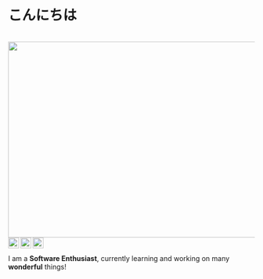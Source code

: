 <p align="center">
  <h1>こんにちは</h1>
</p>
<br/>

<img src="https://media.giphy.com/media/MeDLB8TbxRERTTwV0a/giphy.gif" width="1000" height="400">

<a align="center">
<a href="https://twitter.com/CleanScripting">
  <img align="left" width="22px" src="https://cdn.jsdelivr.net/npm/simple-icons@v3/icons/twitter.svg" />
</a>
<a href="https://www.linkedin.com/in/vishnu-kumar-96bb79102">
  <img align="left"  width="22px" src="https://cdn.jsdelivr.net/npm/simple-icons@v3/icons/linkedin.svg" />
</a>
<a href="https://github.com/atkumarvishnu">
  <img align="left" alt="Github" width="22px" src="https://cdn.jsdelivr.net/npm/simple-icons@v3/icons/github.svg" />
</a>
  </a>
<br/><br/>
<br/>
I am a <strong>Software Enthusiast</strong>, currently learning and working on many <strong>wonderful</strong> things!
